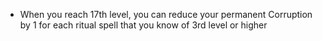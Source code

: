 - When you reach 17th level, you can reduce your permanent Corruption by 1 for each ritual spell that you know of 3rd level or higher